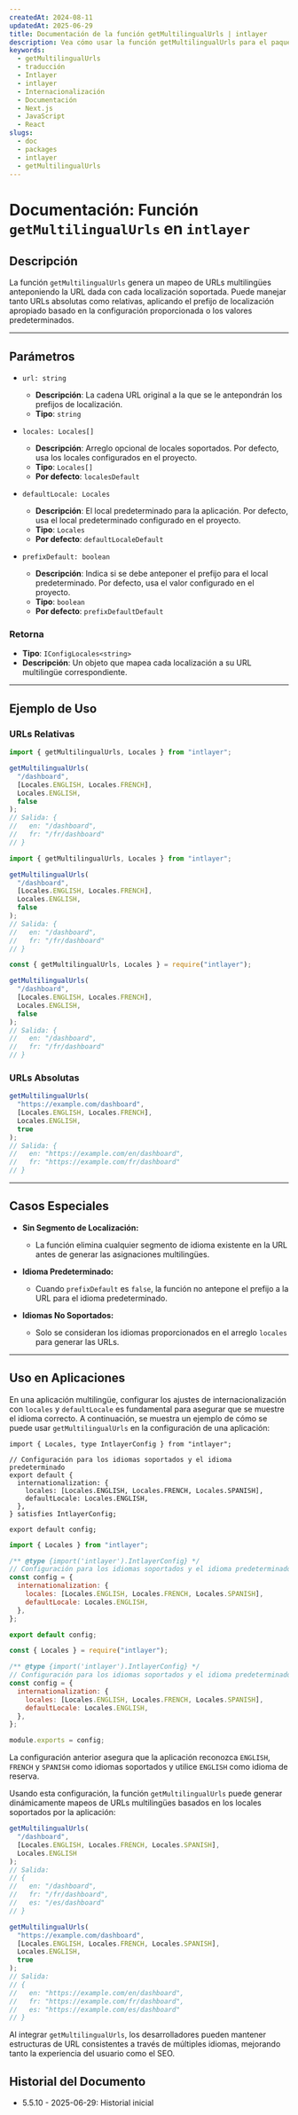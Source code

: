 ```yaml
---
createdAt: 2024-08-11
updatedAt: 2025-06-29
title: Documentación de la función getMultilingualUrls | intlayer
description: Vea cómo usar la función getMultilingualUrls para el paquete intlayer
keywords:
  - getMultilingualUrls
  - traducción
  - Intlayer
  - intlayer
  - Internacionalización
  - Documentación
  - Next.js
  - JavaScript
  - React
slugs:
  - doc
  - packages
  - intlayer
  - getMultilingualUrls
---
```


# Documentación: Función `getMultilingualUrls` en `intlayer`

## Descripción

La función `getMultilingualUrls` genera un mapeo de URLs multilingües anteponiendo la URL dada con cada localización soportada. Puede manejar tanto URLs absolutas como relativas, aplicando el prefijo de localización apropiado basado en la configuración proporcionada o los valores predeterminados.

---

## Parámetros

- `url: string`

  - **Descripción**: La cadena URL original a la que se le antepondrán los prefijos de localización.
  - **Tipo**: `string`

- `locales: Locales[]`

  - **Descripción**: Arreglo opcional de locales soportados. Por defecto, usa los locales configurados en el proyecto.
  - **Tipo**: `Locales[]`
  - **Por defecto**: `localesDefault`

- `defaultLocale: Locales`

  - **Descripción**: El local predeterminado para la aplicación. Por defecto, usa el local predeterminado configurado en el proyecto.
  - **Tipo**: `Locales`
  - **Por defecto**: `defaultLocaleDefault`

- `prefixDefault: boolean`
  - **Descripción**: Indica si se debe anteponer el prefijo para el local predeterminado. Por defecto, usa el valor configurado en el proyecto.
  - **Tipo**: `boolean`
  - **Por defecto**: `prefixDefaultDefault`

### Retorna

- **Tipo**: `IConfigLocales<string>`
- **Descripción**: Un objeto que mapea cada localización a su URL multilingüe correspondiente.

---

## Ejemplo de Uso

### URLs Relativas

```typescript codeFormat="typescript"
import { getMultilingualUrls, Locales } from "intlayer";

getMultilingualUrls(
  "/dashboard",
  [Locales.ENGLISH, Locales.FRENCH],
  Locales.ENGLISH,
  false
);
// Salida: {
//   en: "/dashboard",
//   fr: "/fr/dashboard"
// }
```

```javascript codeFormat="esm"
import { getMultilingualUrls, Locales } from "intlayer";

getMultilingualUrls(
  "/dashboard",
  [Locales.ENGLISH, Locales.FRENCH],
  Locales.ENGLISH,
  false
);
// Salida: {
//   en: "/dashboard",
//   fr: "/fr/dashboard"
// }
```

```javascript codeFormat="commonjs"
const { getMultilingualUrls, Locales } = require("intlayer");

getMultilingualUrls(
  "/dashboard",
  [Locales.ENGLISH, Locales.FRENCH],
  Locales.ENGLISH,
  false
);
// Salida: {
//   en: "/dashboard",
//   fr: "/fr/dashboard"
// }
```

### URLs Absolutas

```typescript
getMultilingualUrls(
  "https://example.com/dashboard",
  [Locales.ENGLISH, Locales.FRENCH],
  Locales.ENGLISH,
  true
);
// Salida: {
//   en: "https://example.com/en/dashboard",
//   fr: "https://example.com/fr/dashboard"
// }
```

---

## Casos Especiales

- **Sin Segmento de Localización:**

  - La función elimina cualquier segmento de idioma existente en la URL antes de generar las asignaciones multilingües.

- **Idioma Predeterminado:**

  - Cuando `prefixDefault` es `false`, la función no antepone el prefijo a la URL para el idioma predeterminado.

- **Idiomas No Soportados:**
  - Solo se consideran los idiomas proporcionados en el arreglo `locales` para generar las URLs.

---

## Uso en Aplicaciones

En una aplicación multilingüe, configurar los ajustes de internacionalización con `locales` y `defaultLocale` es fundamental para asegurar que se muestre el idioma correcto. A continuación, se muestra un ejemplo de cómo se puede usar `getMultilingualUrls` en la configuración de una aplicación:

```tsx codeFormat="typescript"
import { Locales, type IntlayerConfig } from "intlayer";

// Configuración para los idiomas soportados y el idioma predeterminado
export default {
  internationalization: {
    locales: [Locales.ENGLISH, Locales.FRENCH, Locales.SPANISH],
    defaultLocale: Locales.ENGLISH,
  },
} satisfies IntlayerConfig;

export default config;
```

```javascript codeFormat="esm"
import { Locales } from "intlayer";

/** @type {import('intlayer').IntlayerConfig} */
// Configuración para los idiomas soportados y el idioma predeterminado
const config = {
  internationalization: {
    locales: [Locales.ENGLISH, Locales.FRENCH, Locales.SPANISH],
    defaultLocale: Locales.ENGLISH,
  },
};

export default config;
```

```javascript codeFormat="commonjs"
const { Locales } = require("intlayer");

/** @type {import('intlayer').IntlayerConfig} */
// Configuración para los idiomas soportados y el idioma predeterminado
const config = {
  internationalization: {
    locales: [Locales.ENGLISH, Locales.FRENCH, Locales.SPANISH],
    defaultLocale: Locales.ENGLISH,
  },
};

module.exports = config;
```

La configuración anterior asegura que la aplicación reconozca `ENGLISH`, `FRENCH` y `SPANISH` como idiomas soportados y utilice `ENGLISH` como idioma de reserva.

Usando esta configuración, la función `getMultilingualUrls` puede generar dinámicamente mapeos de URLs multilingües basados en los locales soportados por la aplicación:

```typescript
getMultilingualUrls(
  "/dashboard",
  [Locales.ENGLISH, Locales.FRENCH, Locales.SPANISH],
  Locales.ENGLISH
);
// Salida:
// {
//   en: "/dashboard",
//   fr: "/fr/dashboard",
//   es: "/es/dashboard"
// }

getMultilingualUrls(
  "https://example.com/dashboard",
  [Locales.ENGLISH, Locales.FRENCH, Locales.SPANISH],
  Locales.ENGLISH,
  true
);
// Salida:
// {
//   en: "https://example.com/en/dashboard",
//   fr: "https://example.com/fr/dashboard",
//   es: "https://example.com/es/dashboard"
// }
```

Al integrar `getMultilingualUrls`, los desarrolladores pueden mantener estructuras de URL consistentes a través de múltiples idiomas, mejorando tanto la experiencia del usuario como el SEO.

## Historial del Documento

- 5.5.10 - 2025-06-29: Historial inicial
